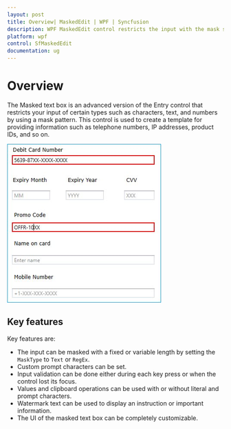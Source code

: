 ```yaml
---
layout: post
title: Overview| MaskedEdit | WPF | Syncfusion
description: WPF MaskedEdit control restricts the input with the mask symbol along with its built-in features like validation, watermark, etc...
platform: wpf
control: SfMaskedEdit
documentation: ug
---
```


# Overview

The Masked text box is an advanced version of the Entry control that restricts your input of certain types such as characters, text, and numbers by using a mask pattern. This control is used to create a template for providing information such as telephone numbers, IP addresses, product IDs, and so on.

![](Overview_images/Overview_img1.jpg)

## Key features

Key features are:

* The input can be masked with a fixed or variable length by setting the `MaskType` to `Text` or `RegEx`.
* Custom prompt characters can be set.
* Input validation can be done either during each key press or when the control lost its focus.
* Values and clipboard operations can be used with or without literal and prompt characters.
* Watermark text can be used to display an instruction or important information.
* The UI of the masked text box can be completely customizable.


